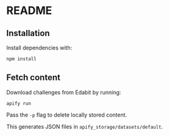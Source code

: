 # README

## Installation

Install dependencies with:

```shell
npm install
```

## Fetch content

Download challenges from Edabit by running:

```shell
apify run
```

Pass the `-p` flag to delete locally stored content.

This generates JSON files in `apify_storage/datasets/default`.
